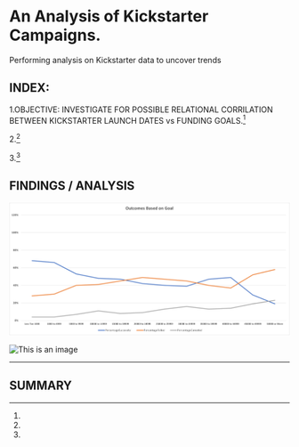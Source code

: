 # An Analysis of Kickstarter Campaigns.

Performing analysis on Kickstarter data to uncover trends

## INDEX:

1.OBJECTIVE: INVESTIGATE FOR POSSIBLE RELATIONAL CORRILATION BETWEEN KICKSTARTER LAUNCH DATES vs FUNDING GOALS.[^1]

2.[^2]

3.[^3]

## FINDINGS / ANALYSIS

![This is an image](https://github.com/jcaraway-na/kickstarter-analysis/blob/main/Outcome_vs_Goals.png)

![This is an image]()

[^1]:

[^2]:

[^3]:

---

## SUMMARY



